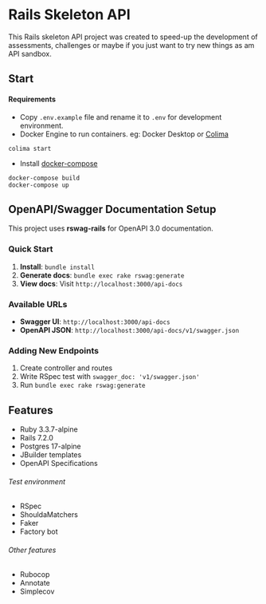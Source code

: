 # Rails Skeleton API
This Rails skeleton API project was created to speed-up the development of assessments, challenges or maybe if you just want to try new things as am API sandbox.

## Start
#### Requirements
- Copy `.env.example` file and rename it to `.env` for development environment.
- Docker Engine to run containers. eg: Docker Desktop or [Colima](https://github.com/abiosoft/colima?tab=readme-ov-file#installation)
```shell
colima start
```
- Install [docker-compose](https://formulae.brew.sh/formula/docker-compose)
```shell
docker-compose build
docker-compose up
```

## OpenAPI/Swagger Documentation Setup

This project uses **rswag-rails** for OpenAPI 3.0 documentation.

### Quick Start

1. **Install**: `bundle install`
2. **Generate docs**: `bundle exec rake rswag:generate`
3. **View docs**: Visit `http://localhost:3000/api-docs`

### Available URLs

- **Swagger UI**: `http://localhost:3000/api-docs`
- **OpenAPI JSON**: `http://localhost:3000/api-docs/v1/swagger.json`

### Adding New Endpoints

1. Create controller and routes
2. Write RSpec test with `swagger_doc: 'v1/swagger.json'`
3. Run `bundle exec rake rswag:generate`

## Features
- Ruby 3.3.7-alpine
- Rails 7.2.0
- Postgres 17-alpine
- JBuilder templates
- OpenAPI Specifications

###### Test environment
- RSpec
- ShouldaMatchers
- Faker
- Factory bot

###### Other features
- Rubocop
- Annotate
- Simplecov
